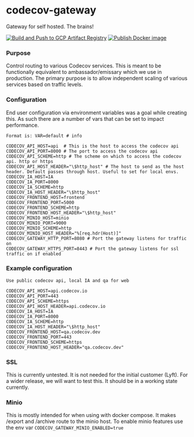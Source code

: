 # codecov-gateway
Gateway for self hosted. The brains!

[![Build and Push to GCP Artifact Registry](https://github.com/codecov/codecov-gateway/actions/workflows/gcr.yml/badge.svg)](https://github.com/codecov/codecov-gateway/actions/workflows/gcr.yml)
[![Publish Docker image](https://github.com/codecov/codecov-gateway/actions/workflows/release.yml/badge.svg)](https://github.com/codecov/codecov-gateway/actions/workflows/release.yml)

### Purpose
Control routing to various Codecov services. This is meant to be functionally equivalent to ambassador/emissary which we use in production. The primary purpose is to allow independent scaling of various services based on traffic levels.

### Configuration
End user configuration via environment variables was a goal while creating this. As such there are a number of vars that can be set to impact performance.
```text
Format is: VAR=default # info

CODECOV_API_HOST=api  # This is the host to access the codecov api
CODECOV_API_PORT=8000 # The port to access the codecov api
CODECOV_API_SCHEME=http # The scheme on which to access the codecov api. http or https
CODECOV_API_HOST_HEADER="\$http_host" # The host to send as the host header. Default passes through host. Useful to set for local envs.
CODECOV_IA_HOST=IA
CODECOV_IA_PORT=8000
CODECOV_IA_SCHEME=http
CODECOV_IA_HOST_HEADER="\$http_host"
CODECOV_FRONTEND_HOST=frontend
CODECOV_FRONTEND_PORT=5000
CODECOV_FRONTEND_SCHEME=http
CODECOV_FRONTEND_HOST_HEADER="\$http_host"
CODECOV_MINIO_HOST=minio
CODECOV_MINIO_PORT=9000
CODECOV_MINIO_SCHEME=http
CODECOV_MINIO_HOST_HEADER="%[req.hdr(Host)]"
CODECOV_GATEWAY_HTTP_PORT=8080 # Port the gateway listens for traffic on
CODECOV_GATEWAY_HTTPS_PORT=8443 # Port the gateway listens for ssl traffic on if enabled
```
### Example configuration
```text
Use public codecov api, local IA and qa for web

CODECOV_API_HOST=api.codecov.io
CODECOV_API_PORT=443
CODECOV_API_SCHEME=https 
CODECOV_API_HOST_HEADER=api.codecov.io
CODECOV_IA_HOST=IA
CODECOV_IA_PORT=8000
CODECOV_IA_SCHEME=http
CODECOV_IA_HOST_HEADER="\$http_host"
CODECOV_FRONTEND_HOST=qa.codecov.dev
CODECOV_FRONTEND_PORT=443
CODECOV_FRONTEND_SCHEME=https
CODECOV_FRONTEND_HOST_HEADER="qa.codecov.dev"
```

### SSL
This is currently untested. It is not needed for the initial customer (Lyft). For a wider release, we will want to test this. It should be in a working state currently.

### Minio
This is mostly intended for when using with docker compose. It makes /export and /archive route to the minio host. To enable minio features use the env var `CODECOV_GATEWAY_MINIO_ENABLED=true`